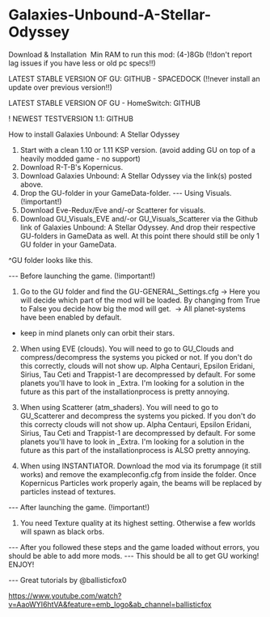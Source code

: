 # Galaxies-Unbound-A-Stellar-Odyssey
Download & Installation 
Min RAM to run this mod: (4-)8Gb (!!don't report lag issues if you have less or old pc specs!!)

LATEST STABLE VERSION OF GU: GITHUB - SPACEDOCK (!!never install an update over previous version!!)

LATEST STABLE VERSION OF GU - HomeSwitch: GITHUB

! NEWEST TESTVERSION 1.1: GITHUB




How to install Galaxies Unbound: A Stellar Odyssey

1. Start with a clean 1.10 or 1.11 KSP version. (avoid adding GU on top of a heavily modded game - no support)
2. Download R-T-B's Kopernicus.
3. Download Galaxies Unbound: A Stellar Odyssey via the link(s) posted above.
4. Drop the GU-folder in your GameData-folder.
--- Using Visuals. (!important!)
5. Download Eve-Redux/Eve and/-or Scatterer for visuals.
6. Download GU_Visuals_EVE and/-or GU_Visuals_Scatterer via the Github link of Galaxies Unbound: A Stellar Odyssey. And drop their respective GU-folders in GameData as well. At this point there should still be only 1 GU folder in your GameData.


^GU folder looks like this.

--- Before launching the game. (!important!)
1. Go to the GU folder and find the GU-GENERAL_Settings.cfg
-> Here you will decide which part of the mod will be loaded. By changing from True to False you decide how big the mod will get. 
-> All planet-systems have been enabled by default.



* keep in mind planets only can orbit their stars. 

2. When using EVE (clouds). You will need to go to GU_Clouds and compress/decompress the systems you picked or not. If you don't do this correctly, clouds will not show up. Alpha Centauri, Epsilon Eridani, Sirius, Tau Ceti and Trappist-1 are decompressed by default. For some planets you'll have to look in _Extra. I'm looking for a solution in the future as this part of the installationprocess is pretty annoying.

3. When using Scatterer (atm_shaders). You will need to go to GU_Scatterer and decompress the systems you picked. If you don't do this correcty clouds will not show up. Alpha Centauri, Epsilon Eridani, Sirius, Tau Ceti and Trappist-1 are decompressed by default. For some planets you'll have to look in _Extra. I'm looking for a solution in the future as this part of the installationprocess is ALSO pretty annoying.

4. When using INSTANTIATOR. Download the mod via its forumpage (it still works) and remove the exampleconfig.cfg from inside the folder. Once Kopernicus Particles work properly again, the beams will be replaced by particles instead of textures.

--- After launching the game. (!important!)

1. You need Texture quality at its highest setting. Otherwise a few worlds will spawn as black orbs. 




--- After you followed these steps and the game loaded without errors, you should be able to add more mods.
--- This should be all to get GU working! ENJOY!

--- Great tutorials by @ballisticfox0 

https://www.youtube.com/watch?v=AaoWYI6htVA&feature=emb_logo&ab_channel=ballisticfox
